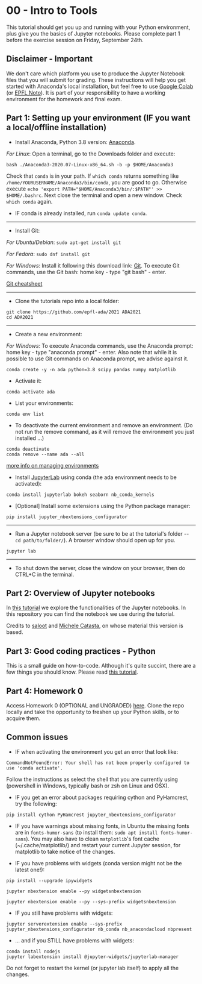# 00 - Intro to Tools

This tutorial should get you up and running with your Python environment, plus give you the basics of Jupyter notebooks. Please complete part 1 before the exercise session on Friday, September 24th. 

## Disclaimer - Important

We don't care which platform you use to produce the Jupyter Notebook files that you will submit for grading. These instructions will help you get started with Anaconda's local installation, but feel free to use [Google Colab](https://colab.research.google.com/notebooks/intro.ipynb) (or [EPFL Noto](https://noto.epfl.ch/)). It is part of your responsibility to have a working environment for the homework and final exam.


## Part 1: Setting up your environment (IF you want a local/offline installation)

* Install Anaconda, Python 3.8 version: [Anaconda](https://www.anaconda.com/distribution/#download-section).

*For Linux*: Open a terminal, go to the Downloads folder and execute:

```
bash ./Anaconda3-2020.07-Linux-x86_64.sh -b -p $HOME/Anaconda3
```

Check that `conda` is in your path. If `which conda` returns something like `/home/YOURUSERNAME/Anaconda3/bin/conda`, you are good to go. Otherwise execute
`echo 'export PATH="$HOME/Anaconda3/bin/:$PATH"' >> $HOME/.bashrc`. Next close the terminal and open a new window. Check `which conda` again.

* IF conda is already installed, run `conda update conda`.

---


* Install Git:

*For Ubuntu/Debian*: `sudo apt-get install git`

*For Fedora*: `sudo dnf install git`

*For Windows*:
Install it following this download link: [Git](https://git-scm.com/downloads). To execute Git commands, use the Git bash: home key - type "git bash" - enter.

[Git cheatsheet](http://rogerdudler.github.io/git-guide/)

---

* Clone the tutorials repo into a local folder:

```
git clone https://github.com/epfl-ada/2021 ADA2021
cd ADA2021
```
<!-- 
* or pull new changes if you already have it (from the local folder):

```
git pull
``` -->

---

* Create a new environment:

*For Windows*: 
To execute Anaconda commands, use the Anaconda prompt: home key - type "anaconda prompt" - enter.
Also note that while it is possible to use Git commands on Anaconda prompt, we advise against it.

```
conda create -y -n ada python=3.8 scipy pandas numpy matplotlib
```

* Activate it:
    
```
conda activate ada
```

* List your environments:
    
```
conda env list
```

* To deactivate the current environment and remove an environment. (Do not run the remove command, as it will remove the environment you just installed ...)
    
```
conda deactivate
conda remove --name ada --all
```

[more info on managing environments](https://conda.io/docs/user-guide/tasks/manage-environments.html)

* Install [JupyterLab](https://jupyterlab.readthedocs.io/en/stable/) using conda (the ada environment needs to be activated):
    
```
conda install jupyterlab bokeh seaborn nb_conda_kernels
```

* [Optional] Install some extensions using the Python package manager:
    
```
pip install jupyter_nbextensions_configurator
```

---

* Run a Jupyter notebook server (be sure to be at the tutorial's folder -- `cd path/to/folder/`). A browser window should open up for you.

```
jupyter lab
```

---


* To shut down the server, close the window on your browser, then do CTRL+C in the terminal.

## Part 2: Overview of Jupyter notebooks

In [this tutorial](Intro%20to%20Jupyter%20Notebooks.ipynb) we explore the functionalities of the Jupyter notebooks. In this repository you can find the notebook we use during the tutorial.

Credits to [saloot](https://github.com/saloot) and [Michele Catasta](https://github.com/pirroh), on whose material this version is based.

## Part 3: Good coding practices - Python

This is a small guide on how-to-code. Although it's quite succint, there are a few things you should know.
Please read [this tutorial](good_coding_practices.ipynb).


## Part 4: Homework 0

Access Homework 0 (OPTIONAL and UNGRADED) [here](https://github.com/epfl-ada/2020/tree/master/Homework/00%20-%20Optional%20Homework). Clone the repo locally and take the opportunity to freshen up your Python skills, or to acquire them.

## Common issues


* IF when activating the environment you get an error that look like:

```
CommandNotFoundError: Your shell has not been properly configured to use 'conda activate'.
```

Follow the instructions as select the shell that you are currently using (powershell in Windows, typically bash or zsh on Linux and OSX).

* IF you get an error about packages requiring cython and PyHamcrest, try the following:
```
pip install cython PyHamcrest jupyter_nbextensions_configurator
```

* IF you have warnings about missing fonts, in Ubuntu the missing fonts are in `fonts-humor-sans` (to install them: `sudo apt install fonts-humor-sans`). You may also have to clean `matplotlib`'s font cache (~/.cache/matplotlib/) and restart your current Jupyter session, for matplotlib to take notice of the changes.


* IF you have problems with widgets (conda version might not be the latest one!):
    
```
pip install --upgrade ipywidgets
    
jupyter nbextension enable --py widgetsnbextension
    
jupyter nbextension enable --py --sys-prefix widgetsnbextension
```

* IF you still have problems with widgets:

```
jupyter serverextension enable --sys-prefix jupyter_nbextensions_configurator nb_conda nb_anacondacloud nbpresent
```

* ... and if you STILL have problems with widgets:

```
conda install nodejs
jupyter labextension install @jupyter-widgets/jupyterlab-manager
```
Do not forget to restart the kernel (or jupyter lab itself) to apply all the changes.